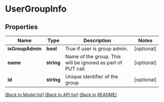 # UserGroupInfo

## Properties
Name | Type | Description | Notes
------------ | ------------- | ------------- | -------------
**isGroupAdmin** | **bool** | True if user is group admin. | [optional] 
**name** | **string** | Name of the group. This will be ignored as part of PUT call. | [optional] 
**id** | **string** | Unique identifier of the group | [optional] 

[[Back to Model list]](../README.md#documentation-for-models) [[Back to API list]](../README.md#documentation-for-api-endpoints) [[Back to README]](../README.md)


